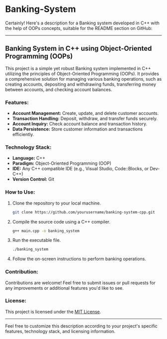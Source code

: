 # Banking-System
Certainly! Here's a description for a Banking system developed in C++ with the help of OOPs concepts, suitable for the README section on GitHub:

---

## Banking System in C++ using Object-Oriented Programming (OOPs)

This project is a simple yet robust Banking system implemented in C++ utilizing the principles of Object-Oriented Programming (OOPs). It provides a comprehensive solution for managing various banking operations, such as creating accounts, depositing and withdrawing funds, transferring money between accounts, and checking account balances.

### Features:
- **Account Management:** Create, update, and delete customer accounts.
- **Transaction Handling:** Deposit, withdraw, and transfer funds securely.
- **Account Inquiry:** Check account balance and transaction history.
- **Data Persistence:** Store customer information and transactions efficiently.

### Technology Stack:
- **Language:** C++
- **Paradigm:** Object-Oriented Programming (OOP)
- **IDE:** Any C++ compatible IDE (e.g., Visual Studio, Code::Blocks, or Dev-C++)
- **Version Control:** Git

### How to Use:
1. Clone the repository to your local machine.
   ```bash
   git clone https://github.com/yourusername/banking-system-cpp.git
   ```
2. Compile the source code using a C++ compiler.
   ```bash
   g++ main.cpp -o banking_system
   ```
3. Run the executable file.
   ```bash
   ./banking_system
   ```
4. Follow the on-screen instructions to perform banking operations.

### Contribution:
Contributions are welcome! Feel free to submit issues or pull requests for any improvements or additional features you'd like to see.

### License:
This project is licensed under the [MIT License](LICENSE).

---

Feel free to customize this description according to your project's specific features, technology stack, and licensing information.
